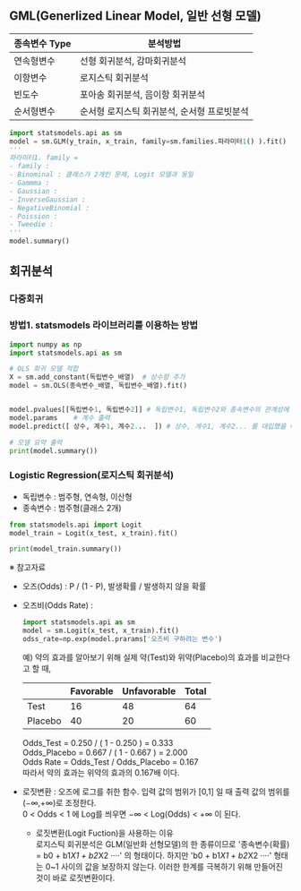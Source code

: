 ## GML(Generlized Linear Model, 일반 선형 모델)
|종속변수 Type| 분석방법 |
|-------------|-----------|
|연속형변수| 선형 회귀분석, 감마회귀분석|
|이항변수  | 로지스틱 회귀분석 |
|빈도수    | 포아송 회귀분석, 음이항 회귀분석|
|순서형변수 | 순서형 로지스틱 회귀분석, 순서형 프로빗분석 |

```Python
import statsmodels.api as sm
model = sm.GLM(y_train, x_train, family=sm.families.파라미터1() ).fit()
'''
파라미터1. family =
- family :
- Binominal : 클래스가 2개인 문제, Logit 모델과 동일
- Gammma :
- Gaussian :
- InverseGaussian :
- NegativeBinomial :
- Poission :
- Tweedie : 
'''
model.summary()
```


## 회귀분석
### 다중회귀
### 방법1. statsmodels 라이브러리를 이용하는 방법
```Python
import numpy as np
import statsmodels.api as sm

# OLS 회귀 모델 적합
X = sm.add_constant(독립변수_배열)  # 상수항 추가
model = sm.OLS(종속변수_배열, 독립변수_배열).fit()


model.pvalues[[독립변수1, 독립변수2]] # 독립변수1, 독립변수2와 종속변수의 관계성에 대한 p-value 출력
model.params    # 계수 출력
model.predict([ 상수, 계수1, 계수2...  ]) # 상수, 게수1, 계수2... 를 대입했을 때 출력값을 구한다.

# 모델 요약 출력
print(model.summary())
```

### Logistic Regression(로지스틱 회귀분석)
  - 독립변수 : 범주형, 연속형, 이산형
  - 종속변수 : 범주형(클래스 2개)
```Python
from statsmodels.api import Logit
model_train = Logit(x_test, x_train).fit()

print(model_train.summary())
```
※ 참고자료  
  - 오즈(Odds) : P / (1 - P), 발생확률 / 발생하지 않을 확률
  - 오즈비(Odds Rate) :
    ```Python
    import statsmodels.api as sm
    model = sm.Logit(x_test, x_train).fit()
    odss_rate=np.exp(model.prarams['오즈비 구하려는 변수')
    ```
    
    예) 약의 효과를 알아보기 위해 실제 약(Test)와 위약(Placebo)의 효과를 비교한다고 할 때,
    
    |     | Favorable | Unfavorable | Total |
    |-----|-----------|-------------|-------|
    |Test| 16 | 48 | 64 |
    |Placebo| 40 | 20 | 60 |

    Odds_Test    = 0.250 / ( 1 - 0.250 ) = 0.333  
    Odds_Placebo = 0.667 / ( 1 - 0.667 ) = 2.000  
    Odds Rate = Odds_Test / Odds_Placebo = 0.167  
    따라서 약의 효과는 위약의 효과의 0.167배 이다.

  - 로짓변환 : 오즈에 로그를 취한 함수. 입력 값의 범위가 [0,1] 일 때 출력 값의 범위를 (−∞,+∞)로 조정한다.  
     0 <    Odds   <  1  에 Log를 씌우면
    −∞ < Log(Odds) < +∞  이 된다.
    
    * 로짓변환(Logit Fuction)을 사용하는 이유  
    로지스틱 회귀분석은 GLM(일반화 선형모델)의 한 종류이므로
    '종속변수(확률) = b0 + b1*X1 + b2*X2 ····' 의 형태이다.
    하지만 'b0 + b1*X1 + b2*X2 ····' 형태는 0~1 사이의 값을 보장하지 않는다.
    이러한 한계를 극복하기 위해 만들어진 것이 바로 로짓변환이다. 
